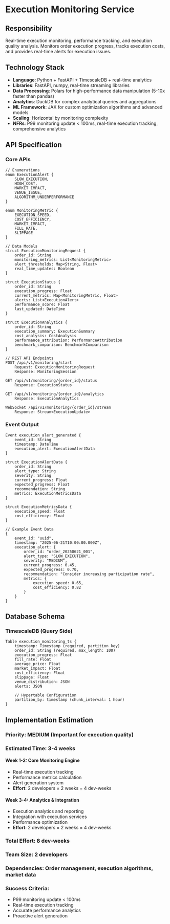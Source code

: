 # Execution Monitoring Service

## Responsibility
Real-time execution monitoring, performance tracking, and execution quality analysis. Monitors order execution progress, tracks execution costs, and provides real-time alerts for execution issues.

## Technology Stack
- **Language**: Python + FastAPI + TimescaleDB + real-time analytics
- **Libraries**: FastAPI, numpy, real-time streaming libraries
- **Data Processing**: Polars for high-performance data manipulation (5-10x faster than pandas)
- **Analytics**: DuckDB for complex analytical queries and aggregations
- **ML Framework**: JAX for custom optimization algorithms and advanced models
- **Scaling**: Horizontal by monitoring complexity
- **NFRs**: P99 monitoring update < 100ms, real-time execution tracking, comprehensive analytics

## API Specification

### Core APIs
```pseudo
// Enumerations
enum ExecutionAlert {
    SLOW_EXECUTION,
    HIGH_COST,
    MARKET_IMPACT,
    VENUE_ISSUE,
    ALGORITHM_UNDERPERFORMANCE
}

enum MonitoringMetric {
    EXECUTION_SPEED,
    COST_EFFICIENCY,
    MARKET_IMPACT,
    FILL_RATE,
    SLIPPAGE
}

// Data Models
struct ExecutionMonitoringRequest {
    order_id: String
    monitoring_metrics: List<MonitoringMetric>
    alert_thresholds: Map<String, Float>
    real_time_updates: Boolean
}

struct ExecutionStatus {
    order_id: String
    execution_progress: Float
    current_metrics: Map<MonitoringMetric, Float>
    alerts: List<ExecutionAlert>
    performance_score: Float
    last_updated: DateTime
}

struct ExecutionAnalytics {
    order_id: String
    execution_summary: ExecutionSummary
    cost_analysis: CostAnalysis
    performance_attribution: PerformanceAttribution
    benchmark_comparison: BenchmarkComparison
}

// REST API Endpoints
POST /api/v1/monitoring/start
    Request: ExecutionMonitoringRequest
    Response: MonitoringSession

GET /api/v1/monitoring/{order_id}/status
    Response: ExecutionStatus

GET /api/v1/monitoring/{order_id}/analytics
    Response: ExecutionAnalytics

WebSocket /api/v1/monitoring/{order_id}/stream
    Response: Stream<ExecutionUpdate>
```

### Event Output
```pseudo
Event execution_alert_generated {
    event_id: String
    timestamp: DateTime
    execution_alert: ExecutionAlertData
}

struct ExecutionAlertData {
    order_id: String
    alert_type: String
    severity: String
    current_progress: Float
    expected_progress: Float
    recommendation: String
    metrics: ExecutionMetricsData
}

struct ExecutionMetricsData {
    execution_speed: Float
    cost_efficiency: Float
}

// Example Event Data
{
    event_id: "uuid",
    timestamp: "2025-06-21T10:00:00.000Z",
    execution_alert: {
        order_id: "order_20250621_001",
        alert_type: "SLOW_EXECUTION",
        severity: "MEDIUM",
        current_progress: 0.45,
        expected_progress: 0.70,
        recommendation: "Consider increasing participation rate",
        metrics: {
            execution_speed: 0.65,
            cost_efficiency: 0.82
        }
    }
}
```

## Database Schema

### TimescaleDB (Query Side)
```pseudo
Table execution_monitoring_ts {
    timestamp: Timestamp (required, partition_key)
    order_id: String (required, max_length: 100)
    execution_progress: Float
    fill_rate: Float
    average_price: Float
    market_impact: Float
    cost_efficiency: Float
    slippage: Float
    venue_distribution: JSON
    alerts: JSON

    // Hypertable Configuration
    partition_by: timestamp (chunk_interval: 1 hour)
}
```

## Implementation Estimation

### Priority: **MEDIUM** (Important for execution quality)
### Estimated Time: **3-4 weeks**

#### Week 1-2: Core Monitoring Engine
- Real-time execution tracking
- Performance metrics calculation
- Alert generation system
- **Effort**: 2 developers × 2 weeks = 4 dev-weeks

#### Week 3-4: Analytics & Integration
- Execution analytics and reporting
- Integration with execution services
- Performance optimization
- **Effort**: 2 developers × 2 weeks = 4 dev-weeks

### Total Effort: **8 dev-weeks**
### Team Size: **2 developers**
### Dependencies: Order management, execution algorithms, market data

### Success Criteria:
- P99 monitoring update < 100ms
- Real-time execution tracking
- Accurate performance analytics
- Proactive alert generation
